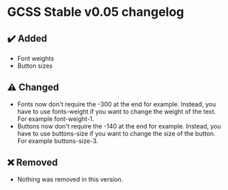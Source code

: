 # GCSS Stable v0.05 changelog
## ✔️ Added
+ Font weights
+ Button sizes

## ⚠️ Changed
+ Fonts now don't require the -300 at the end for example. Instead, you have to use fonts-weight if you want to change the weight of the text. For example font-weight-1.
+ Buttons now don't require the -140 at the end for example. Instead, you have to use buttons-size if you want to change the size of the button. For example buttons-size-3.

## ❌ Removed
+ Nothing was removed in this version.